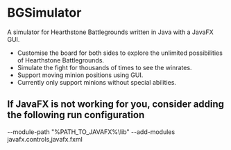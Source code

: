 # BGSimulator

A simulator for Hearthstone Battlegrounds written in Java with a JavaFX GUI.

- Customise the board for both sides to explore the unlimited possibilities of Hearthstone Battlegrounds.
- Simulate the fight for thousands of times to see the winrates.
- Support moving minion positions using GUI.
- Currently only support minions without special abilities.

## If JavaFX is not working for you, consider adding the following run configuration
--module-path "%PATH_TO_JAVAFX%\lib" --add-modules javafx.controls,javafx.fxml 
 
